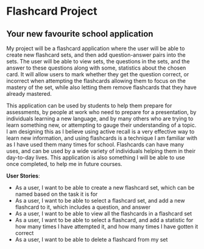 # Flashcard Project

## Your new favourite school application

My project will be a flashcard application where the user will be able to create new flashcard sets, 
and then add question-answer pairs into the sets. The user will be able to view sets, the
questions in the sets, and the answer to these questions along with some, statistics about the chosen card.
It will allow users to mark whether they get the question correct, or incorrect when attempting the 
flashcards allowing them to  focus on the mastery of the set, while also letting them remove
flashcards  that they have already mastered. 

This application can be used by students to help them  prepare for assessments, by people at work who
need  to prepare for a presentation, by individuals learning a new language, and by many others who
are trying to learn something new, or attempting to gauge their understanding of a topic. I am 
designing this as I believe using active recall is a very effective way to learn new information,
and using flashcards is a technique I am familiar with as I have used them many times for school. Flashcards can
have many uses, and can be used by a wide variety of individuals helping them in their 
day-to-day lives. This application is also something I will be able to use once completed, 
to help me in future courses.



**User Stories**:
- As a user, I want to be able to create a new flashcard set, which can be named based on the task it is for
- As a user, I want to be able to select a flashcard set, and add a new flashcard
to it, which includes a question, and answer
- As a user, I want to be able to view all the flashcards in a flashcard set
- As a user, I want to be able to select a flashcard, and add a statistic
for how many times I have attempted it, and how many times I have gotten it correct
- As a user, I want to be able to delete a flashcard from my set


